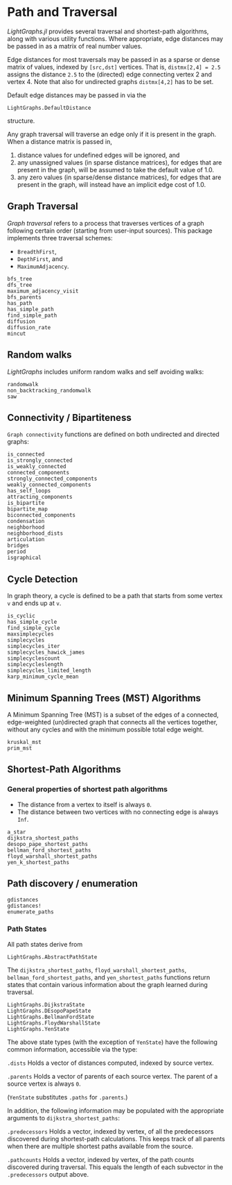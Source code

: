 # Path and Traversal

*LightGraphs.jl* provides several traversal and shortest-path algorithms, along with
various utility functions. Where appropriate, edge distances may be passed in as a
matrix of real number values.

Edge distances for most traversals may be passed in as a sparse or dense matrix
of  values, indexed by `[src,dst]` vertices. That is, `distmx[2,4] = 2.5`
assigns the distance `2.5` to the (directed) edge connecting vertex 2 and vertex 4.
Note that also for undirected graphs `distmx[4,2]` has to be set.

Default edge distances may be passed in via the
```@docs
LightGraphs.DefaultDistance
```
structure.

Any graph traversal  will traverse an edge only if it is present in the graph. When a distance matrix is passed in,

1. distance values for undefined edges will be ignored, and
2. any unassigned values (in sparse distance matrices), for edges that are present in the graph, will be assumed to take the default value of 1.0.
3. any zero values (in sparse/dense distance matrices), for edges that are present in the graph, will instead have an implicit edge cost of 1.0.

## Graph Traversal

*Graph traversal* refers to a process that traverses vertices of a graph following certain order (starting from user-input sources). This package implements three traversal schemes:

* `BreadthFirst`,
* `DepthFirst`, and
* `MaximumAdjacency`.


```@docs
bfs_tree
dfs_tree
maximum_adjacency_visit
bfs_parents
has_path
has_simple_path
find_simple_path
diffusion
diffusion_rate
mincut
```

## Random walks

*LightGraphs* includes uniform random walks and self avoiding walks:

```@docs
randomwalk
non_backtracking_randomwalk
saw
```

## Connectivity / Bipartiteness

`Graph connectivity` functions are defined on both undirected and directed graphs:

```@docs
is_connected
is_strongly_connected
is_weakly_connected
connected_components
strongly_connected_components
weakly_connected_components
has_self_loops
attracting_components
is_bipartite
bipartite_map
biconnected_components
condensation
neighborhood
neighborhood_dists
articulation
bridges
period
isgraphical
```

## Cycle Detection

In graph theory, a cycle is defined to be a path that starts from some vertex
`v` and ends up at `v`.

```@docs
is_cyclic
has_simple_cycle
find_simple_cycle
maxsimplecycles
simplecycles
simplecycles_iter
simplecycles_hawick_james
simplecyclescount
simplecycleslength
simplecycles_limited_length
karp_minimum_cycle_mean
```

## Minimum Spanning Trees (MST) Algorithms

A Minimum Spanning Tree (MST) is a subset of the edges of a connected, edge-weighted (un)directed graph that connects all the vertices together, without any cycles and with the minimum possible total edge weight.

```@docs
kruskal_mst
prim_mst
```

## Shortest-Path Algorithms

### General properties of shortest path algorithms

* The distance from a vertex to itself is always `0`.
* The distance between two vertices with no connecting edge is always `Inf`.

```@docs
a_star
dijkstra_shortest_paths
desopo_pape_shortest_paths
bellman_ford_shortest_paths
floyd_warshall_shortest_paths
yen_k_shortest_paths
```

## Path discovery / enumeration

```@docs
gdistances
gdistances!
enumerate_paths
```

### Path States

All path states derive from
```@docs
LightGraphs.AbstractPathState
```

The `dijkstra_shortest_paths`, `floyd_warshall_shortest_paths`,
`bellman_ford_shortest_paths`, and `yen_shortest_paths` functions 
return states that contain various  information about the graph
learned during traversal. 

```@docs
LightGraphs.DijkstraState
LightGraphs.DEsopoPapeState
LightGraphs.BellmanFordState
LightGraphs.FloydWarshallState
LightGraphs.YenState
```
The above state types (with the exception of `YenState`) have the following common
information, accessible via the type:

`.dists`
Holds a vector of distances computed, indexed by source vertex.

`.parents`
Holds a vector of parents of each source vertex. The parent of a source vertex
is always `0`.

(`YenState` substitutes `.paths` for `.parents`.)

In addition, the following information may be populated with the appropriate
arguments to `dijkstra_shortest_paths`:

`.predecessors`
Holds a vector, indexed by vertex, of all the predecessors discovered during
shortest-path calculations. This keeps track of all parents when there are
multiple shortest paths available from the source.

`.pathcounts`
Holds a vector, indexed by vertex, of the path counts discovered during
traversal. This equals the length of each subvector in the `.predecessors`
output above.
